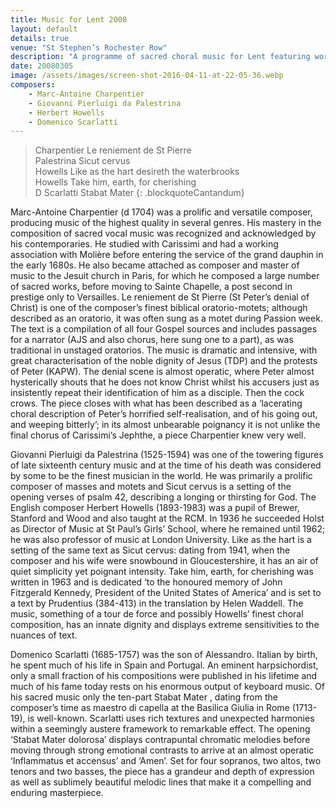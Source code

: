 ```yaml
---
title: Music for Lent 2008
layout: default
details: true
venue: "St Stephen’s Rochester Row"
description: "A programme of sacred choral music for Lent featuring works by Charpentier, Palestrina, Howells, and Scarlatti at St Stephen’s Rochester Row."
date: 20080305
image: /assets/images/screen-shot-2016-04-11-at-22-05-36.webp
composers:
    - Marc-Antoine Charpentier
    - Giovanni Pierluigi da Palestrina
    - Herbert Howells
    - Domenico Scarlatti
---
```

> Charpentier Le reniement de St Pierre  
> Palestrina Sicut cervus  
> Howells Like as the hart desireth the waterbrooks  
> Howells Take him, earth, for cherishing  
> D Scarlatti Stabat Mater
{: .blockquoteCantandum}

Marc-Antoine Charpentier (d 1704) was a prolific and versatile composer, producing music of the highest quality in several genres.  His mastery in the composition of sacred vocal music was recognized and acknowledged by his contemporaries.  He studied with Carissimi and had a working association with Molière before entering the service of the grand dauphin in the early 1680s. He also became attached as composer and master of music to the Jesuit church in Paris, for which he composed a large number of sacred works, before moving to Sainte Chapelle, a post second in prestige only to Versailles. Le reniement de St Pierre (St Peter’s denial of Christ) is one of the composer’s finest biblical oratorio-motets; although described as an oratorio, it was often sung as a motet during Passion week.  The text is a compilation of all four Gospel sources and includes passages for a narrator (AJS and also chorus, here sung one to a part), as was traditional in unstaged oratorios.  The music is dramatic and intensive, with great characterisation of the noble dignity of Jesus (TDP) and the protests of Peter (KAPW).  The denial scene is almost operatic, where Peter almost hysterically shouts that he does not know Christ whilst his accusers just as insistently repeat their identification of him as a disciple.  Then the cock crows.  The piece closes with what has been described as a ‘lacerating choral description of Peter’s horrified self-realisation, and of his going out, and weeping bitterly’; in its almost unbearable poignancy it is not unlike the final chorus of Carissimi’s Jephthe, a piece Charpentier knew very well.

Giovanni Pierluigi da Palestrina (1525-1594) was one of the towering figures of late sixteenth century music and at the time of his death was considered by some to be the finest musician in the world.  He was primarily a prolific composer of masses and motets and Sicut cervus is a setting of the opening verses of psalm 42, describing a longing or thirsting for God.  The English composer Herbert Howells (1893-1983) was a pupil of Brewer, Stanford and Wood and also taught at the RCM.  In 1936 he succeeded Holst as Director of Music at St Paul’s Girls’ School, where he remained until 1962; he was also professor of music at London University.  Like as the hart is a setting of the same text as Sicut cervus: dating from 1941, when the composer and his wife were snowbound in Gloucestershire, it has an air of quiet simplicity yet poignant intensity.  Take him, earth, for cherishing was written in 1963 and is dedicated ‘to the honoured memory of John Fitzgerald Kennedy, President of the United States of America’ and is set to a text by Prudentius (384-413) in the translation by Helen Waddell.  The music, something of a tour de force and possibly Howells’ finest choral composition, has an innate dignity and displays extreme sensitivities to the nuances of text.

Domenico Scarlatti (1685-1757) was the son of Alessandro.  Italian by birth, he spent much of his life in Spain and Portugal.  An eminent harpsichordist, only a small fraction of his compositions were published in his lifetime and much of his fame today rests on his enormous output of keyboard music.  Of his sacred music only the ten-part Stabat Mater , dating from the composer’s time as maestro di capella at the Basilica Giulia in Rome (1713-19), is well-known.  Scarlatti uses rich textures and unexpected harmonies within a seemingly austere framework to remarkable effect. The opening ‘Stabat Mater dolorosa’ displays contrapuntal chromatic melodies before moving through strong emotional contrasts to arrive at an almost operatic ‘Inflammatus et accensus’ and ‘Amen’.  Set for four sopranos, two altos, two tenors and two basses, the piece has a grandeur and depth of expression as well as sublimely beautiful melodic lines that make it a compelling and enduring masterpiece.